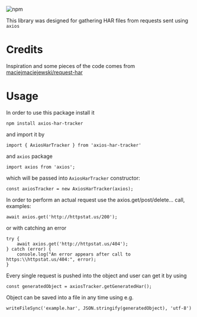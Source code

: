 ![npm](https://img.shields.io/npm/v/axios-har-tracker?color=9cf&style=plastic)

This library was designed for gathering HAR files from requests sent using `axios`

# Credits

Inspiration and some pieces of the code comes from [maciejmaciejewski/request-har](https://github.com/maciejmaciejewski/request-har)

# Usage

In order to use this package install it 
```
npm install axios-har-tracker
```
and import it by 
```
import { AxiosHarTracker } from 'axios-har-tracker'
```
and `axios` package 
```
import axios from 'axios';
```
which will be passed into `AxiosHarTracker` constructor:
```
const axiosTracker = new AxiosHarTracker(axios); 
```

In order to perform an actual request use the axios.get/post/delete... call, examples:
```
await axios.get('http://httpstat.us/200');
```
or with catching an error
```
try {
    await axios.get('http://httpstat.us/404');
} catch (error) {
    console.log("An error appears after call to https:\\httpstat.us/404:", error);
}
```

Every single request is pushed into the object and user can get it by using
```
const generatedObject = axiosTracker.getGeneratedHar();
```
Object can be saved into a file in any time using e.g.
```
writeFileSync('example.har', JSON.stringify(generatedObject), 'utf-8')
```
